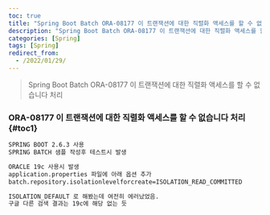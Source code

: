 ```yaml
---
toc: true
title: "Spring Boot Batch ORA-08177 이 트랜잭션에 대한 직렬화 액세스를 할 수 없습니다 처리"
description: "Spring Boot Batch ORA-08177 이 트랜잭션에 대한 직렬화 액세스를 할 수 없습니다 처리"
categories: [Spring]
tags: [Spring]
redirect_from:
  - /2022/01/29/
---
```


> Spring Boot Batch ORA-08177 이 트랜잭션에 대한 직렬화 액세스를 할 수 없습니다 처리

### ORA-08177 이 트랜잭션에 대한 직렬화 액세스를 할 수 없습니다 처리 {#toc1}

```xml
SPRING BOOT 2.6.3 사용
SPRING BATCH 샘플 작성후 테스트시 발생

ORACLE 19c 사용시 발생
application.properties 파일에 아래 옵션 추가
batch.repository.isolationlevelforcreate=ISOLATION_READ_COMMITTED

ISOLATION_DEFAULT 로 해봤는데 여전히 에러났었음.
구글 다른 검색 결과는 19c에 해당 없는 듯
```

[^1]: This is a footnote.

[kramdown]: https://kramdown.gettalong.org/
[My Blog]: https://marindie.github.io
